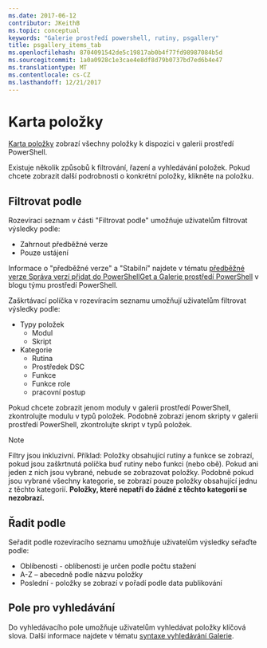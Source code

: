 ```yaml
---
ms.date: 2017-06-12
contributor: JKeithB
ms.topic: conceptual
keywords: "Galerie prostředí powershell, rutiny, psgallery"
title: psgallery_items_tab
ms.openlocfilehash: 8704091542de5c19817ab0b4f77fd98987084b5d
ms.sourcegitcommit: 1a0a0928c1e3cae4e8df8d79b0737bd7ed6b4e47
ms.translationtype: MT
ms.contentlocale: cs-CZ
ms.lasthandoff: 12/21/2017
---
```

# <a name="items-tab"></a>Karta položky

[Karta položky](https://www.powershellgallery.com/items) zobrazí všechny položky k dispozici v galerii prostředí PowerShell.

Existuje několik způsobů k filtrování, řazení a vyhledávání položek.
Pokud chcete zobrazit další podrobnosti o konkrétní položky, klikněte na položku.

## <a name="filter-by"></a>Filtrovat podle

Rozevírací seznam v části "Filtrovat podle" umožňuje uživatelům filtrovat výsledky podle:
* Zahrnout předběžné verze
* Pouze ustájení

Informace o "předběžné verze" a "Stabilní" najdete v tématu [předběžné verze Správa verzí přidat do PowerShellGet a Galerie prostředí PowerShell](https://blogs.msdn.microsoft.com/powershell/2017/12/05/prerelease-versioning-added-to-powershellget-and-powershell-gallery/) v blogu týmu prostředí PowerShell.

Zaškrtávací políčka v rozevíracím seznamu umožňují uživatelům filtrovat výsledky podle:
* Typy položek
  - Modul
  - Skript
* Kategorie
  - Rutina
  - Prostředek DSC
  - Funkce
  - Funkce role
  - pracovní postup

Pokud chcete zobrazit jenom moduly v galerii prostředí PowerShell, zkontrolujte modulu v typů položek.
Podobně zobrazí jenom skripty v galerii prostředí PowerShell, zkontrolujte skript v typů položek.

> [!NOTE]
> Filtry jsou inkluzivní.
> Příklad: Položky obsahující rutiny a funkce se zobrazí, pokud jsou zaškrtnutá políčka buď rutiny nebo funkci (nebo obě).
> Pokud ani jeden z nich jsou vybrané, nebude se zobrazovat položky.
> Podobně pokud jsou vybrané všechny kategorie, se zobrazí pouze položky obsahující jednu z těchto kategorií.
> **Položky, které nepatří do žádné z těchto kategorií se nezobrazí.**

## <a name="sort-by"></a>Řadit podle

Seřadit podle rozevíracího seznamu umožňuje uživatelům výsledky seřaďte podle:
* Oblíbenosti - oblíbenosti je určen podle počtu stažení
* A-Z – abecedně podle názvu položky
* Poslední - položky se zobrazí v pořadí podle data publikování

## <a name="search-box"></a>Pole pro vyhledávání

Do vyhledávacího pole umožňuje uživatelům vyhledávat položky klíčová slova.
Další informace najdete v tématu [syntaxe vyhledávání Galerie](psgallery_search_syntax.md).
